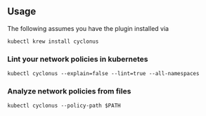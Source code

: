 
## Usage
The following assumes you have the plugin installed via

```shell
kubectl krew install cyclonus
```

### Lint your network policies in kubernetes

```shell
kubectl cyclonus --explain=false --lint=true --all-namespaces
```

### Analyze network policies from files

```shell
kubectl cyclonus --policy-path $PATH
```
